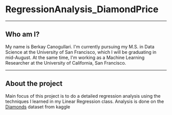 # RegressionAnalysis_DiamondPrice

---

## Who am I?

My name is Berkay Canogullari. I'm currently pursuing my M.S. in Data Science at the University of San Francisco, which I will be graduating in mid-August. At the same time, I'm working as a Machine Learning Researcher at the University of California, San Francisco.

---

## About the project

Main focus of this project is to do a detailed regression analysis using the techniques I learned in my Linear Regression class. Analysis is done on the [Diamonds](https://www.kaggle.com/shivam2503/diamonds) dataset from kaggle 
